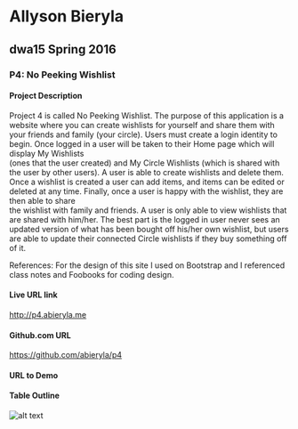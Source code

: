 Allyson Bieryla 
================
dwa15 Spring 2016 
---------------
### P4: No Peeking Wishlist                  

#### Project Description

Project 4 is called No Peeking Wishlist. The purpose of this application is a website where you can create
wishlists for yourself and share them with your friends and family (your circle). Users must create a login 
identity to begin. Once logged in a user will be taken to their Home page which will display My Wishlists  
(ones that the user created) and My Circle Wishlists (which is shared with the user by other users). A user is 
able to create wishlists and delete them. Once a wishlist is created a user can add items, and items can be
edited or deleted at any time. Finally, once a user is happy with the wishlist, they are then able to share  
the wishlist with family and friends. A user is only able to view wishlists that are shared with him/her.
The best part is the logged in user never sees an updated version of what has been bought off his/her own
wishlist, but users are able to update their connected Circle wishlists if they buy something off of it.

References: For the design of this site I used on Bootstrap and I referenced class notes and Foobooks for 
	    coding design.

#### Live URL link

http://p4.abieryla.me

#### Github.com URL

https://github.com/abieryla/p4

#### URL to Demo

#### Table Outline
![alt text](/Applications/MAMP/htdocs/NoPeekingWishlist_tableOutline.png)
